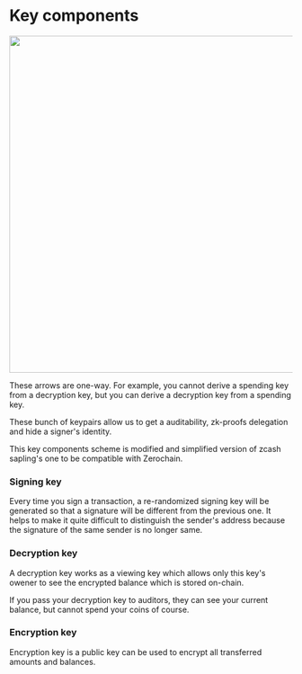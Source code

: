 # Key components

<div align="center">
<img src="https://user-images.githubusercontent.com/20852667/59552701-57731580-8fc5-11e9-8bee-ccf12e0cb051.png" width="600px">
</div>

These arrows are one-way. For example, you cannot derive a spending key from a decryption key, but you can derive a decryption key from a spending key.

These bunch of keypairs allow us to get a auditability, zk-proofs delegation and hide a signer's identity.

This key components scheme is modified and simplified version of zcash sapling's one to be compatible with Zerochain.


### Signing key
Every time you sign a transaction, a re-randomized signing key will be generated so that a signature will be different from the previous one. It helps to make it quite difficult to distinguish the sender's address because the signature of the same sender is no longer same.

### Decryption key
A decryption key works as a viewing key which allows only this key's owener to see the encrypted balance which is  stored on-chain.

If you pass your decryption key to auditors, they can see your current balance, but cannot spend your coins of course.

### Encryption key
Encryption key is a public key can be used to encrypt all transferred amounts and balances.
